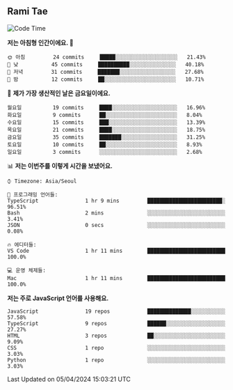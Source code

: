 ## Rami Tae

<!--START_SECTION:waka-->
![Code Time](http://img.shields.io/badge/Code%20Time-1%2C366%20hrs%202%20mins-blue)

**저는 아침형 인간이에요. 🐤** 

```text
🌞 아침         24 commits     █████░░░░░░░░░░░░░░░░░░░░   21.43% 
🌆 낮　         45 commits     ██████████░░░░░░░░░░░░░░░   40.18% 
🌃 저녁         31 commits     ███████░░░░░░░░░░░░░░░░░░   27.68% 
🌙 밤　         12 commits     ██░░░░░░░░░░░░░░░░░░░░░░░   10.71%

```
📅 **제가 가장 생산적인 날은 금요일이에요.** 

```text
월요일          19 commits     ████░░░░░░░░░░░░░░░░░░░░░   16.96% 
화요일          9 commits      ██░░░░░░░░░░░░░░░░░░░░░░░   8.04% 
수요일          15 commits     ███░░░░░░░░░░░░░░░░░░░░░░   13.39% 
목요일          21 commits     ████░░░░░░░░░░░░░░░░░░░░░   18.75% 
금요일          35 commits     ███████░░░░░░░░░░░░░░░░░░   31.25% 
토요일          10 commits     ██░░░░░░░░░░░░░░░░░░░░░░░   8.93% 
일요일          3 commits      ░░░░░░░░░░░░░░░░░░░░░░░░░   2.68%

```


📊 **저는 이번주를 이렇게 시간을 보냈어요.** 

```text
⌚︎ Timezone: Asia/Seoul

💬 프로그래밍 언어들: 
TypeScript               1 hr 9 mins         ████████████████████████░   96.51% 
Bash                     2 mins              ░░░░░░░░░░░░░░░░░░░░░░░░░   3.41% 
JSON                     0 secs              ░░░░░░░░░░░░░░░░░░░░░░░░░   0.08%

🔥 에디터들: 
VS Code                  1 hr 11 mins        █████████████████████████   100.0%

💻 운영 체제들: 
Mac                      1 hr 11 mins        █████████████████████████   100.0%

```

**저는 주로 JavaScript 언어를 사용해요.** 

```text
JavaScript               19 repos            ██████████████░░░░░░░░░░░   57.58% 
TypeScript               9 repos             ██████░░░░░░░░░░░░░░░░░░░   27.27% 
HTML                     3 repos             ██░░░░░░░░░░░░░░░░░░░░░░░   9.09% 
CSS                      1 repo              ░░░░░░░░░░░░░░░░░░░░░░░░░   3.03% 
Python                   1 repo              ░░░░░░░░░░░░░░░░░░░░░░░░░   3.03%

```



 Last Updated on 05/04/2024 15:03:21 UTC
<!--END_SECTION:waka-->
